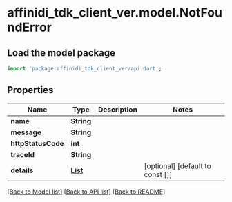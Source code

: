 # affinidi_tdk_client_ver.model.NotFoundError

## Load the model package

```dart
import 'package:affinidi_tdk_client_ver/api.dart';
```

## Properties

| Name               | Type                                                                | Description | Notes                            |
| ------------------ | ------------------------------------------------------------------- | ----------- | -------------------------------- |
| **name**           | **String**                                                          |             |
| **message**        | **String**                                                          |             |
| **httpStatusCode** | **int**                                                             |             |
| **traceId**        | **String**                                                          |             |
| **details**        | [**List<NotFoundErrorDetailsInner>**](NotFoundErrorDetailsInner.md) |             | [optional] [default to const []] |

[[Back to Model list]](../README.md#documentation-for-models) [[Back to API list]](../README.md#documentation-for-api-endpoints) [[Back to README]](../README.md)
